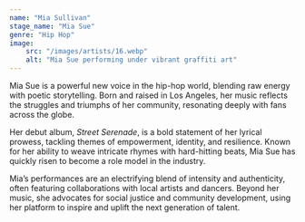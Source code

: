 ```yaml
---
name: "Mia Sullivan"
stage_name: "Mia Sue"
genre: "Hip Hop"
image: 
    src: "/images/artists/16.webp"
    alt: "Mia Sue performing under vibrant graffiti art"
---
```


Mia Sue is a powerful new voice in the hip-hop world, blending raw energy with poetic storytelling. Born and raised in Los Angeles, her music reflects the struggles and triumphs of her community, resonating deeply with fans across the globe.

Her debut album, *Street Serenade*, is a bold statement of her lyrical prowess, tackling themes of empowerment, identity, and resilience. Known for her ability to weave intricate rhymes with hard-hitting beats, Mia Sue has quickly risen to become a role model in the industry.

Mia’s performances are an electrifying blend of intensity and authenticity, often featuring collaborations with local artists and dancers. Beyond her music, she advocates for social justice and community development, using her platform to inspire and uplift the next generation of talent.
